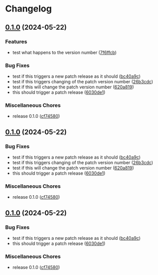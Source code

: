 # Changelog

## [0.1.0](https://github.com/jariikonen/release-please-test/compare/release-test-monorepo-v0.1.0...release-test-monorepo-v0.1.0) (2024-05-22)


### Features

* test what happens to the version number ([7f6ffcb](https://github.com/jariikonen/release-please-test/commit/7f6ffcb19dd86f0e3d9d267395fec8abbea4d0f4))


### Bug Fixes

* test if this triggers a new patch release as it should ([bc40a9c](https://github.com/jariikonen/release-please-test/commit/bc40a9c19b90997f767724209e25e4911d79ddbc))
* test if this triggers changing of the patch version number ([26b3cdc](https://github.com/jariikonen/release-please-test/commit/26b3cdc9f63329b58e33874abcff318a8ef39e7a))
* test if this will change the patch version number ([620a819](https://github.com/jariikonen/release-please-test/commit/620a8192854e63df90d9e032acc482ea37dcc163))
* this should trigger a patch release ([6030de1](https://github.com/jariikonen/release-please-test/commit/6030de1149b20f132775ac19204babf84b525fc8))


### Miscellaneous Chores

* release 0.1.0 ([cf74580](https://github.com/jariikonen/release-please-test/commit/cf7458098d5fe9b2cf70ff7ff3bf2aca4c60bb74))

## [0.1.0](https://github.com/jariikonen/release-please-test/compare/release-test-monorepo-v0.1.0...release-test-monorepo-v0.1.0) (2024-05-22)


### Bug Fixes

* test if this triggers a new patch release as it should ([bc40a9c](https://github.com/jariikonen/release-please-test/commit/bc40a9c19b90997f767724209e25e4911d79ddbc))
* test if this triggers changing of the patch version number ([26b3cdc](https://github.com/jariikonen/release-please-test/commit/26b3cdc9f63329b58e33874abcff318a8ef39e7a))
* test if this will change the patch version number ([620a819](https://github.com/jariikonen/release-please-test/commit/620a8192854e63df90d9e032acc482ea37dcc163))
* this should trigger a patch release ([6030de1](https://github.com/jariikonen/release-please-test/commit/6030de1149b20f132775ac19204babf84b525fc8))


### Miscellaneous Chores

* release 0.1.0 ([cf74580](https://github.com/jariikonen/release-please-test/commit/cf7458098d5fe9b2cf70ff7ff3bf2aca4c60bb74))

## [0.1.0](https://github.com/jariikonen/release-please-test/compare/release-test-monorepo-v0.0.1...release-test-monorepo-v0.1.0) (2024-05-22)


### Bug Fixes

* test if this triggers a new patch release as it should ([bc40a9c](https://github.com/jariikonen/release-please-test/commit/bc40a9c19b90997f767724209e25e4911d79ddbc))
* this should trigger a patch release ([6030de1](https://github.com/jariikonen/release-please-test/commit/6030de1149b20f132775ac19204babf84b525fc8))


### Miscellaneous Chores

* release 0.1.0 ([cf74580](https://github.com/jariikonen/release-please-test/commit/cf7458098d5fe9b2cf70ff7ff3bf2aca4c60bb74))
